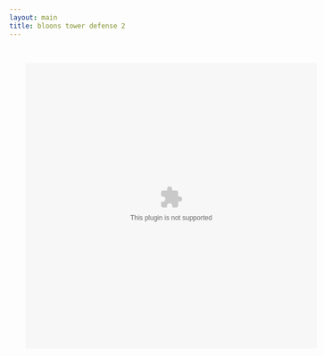 ```yaml
---
layout: main
title: bloons tower defense 2
---
```


<embed src="bloonstd2.swf" width="580" height="570" style="-webkit-transform:scale(0.9);-moz-transform-scale(0.9);" allowfullscreen/>
<script src="../../roots/js/ruffle/ruffle.js"></script>
